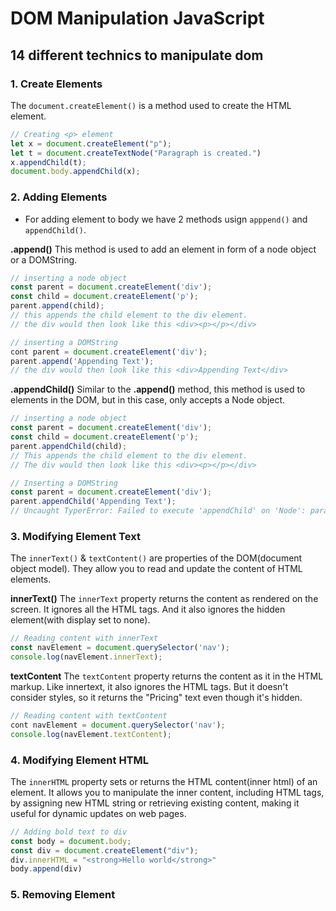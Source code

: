 # DOM Manipulation JavaScript 

## 14 different technics to manipulate dom

### 1. Create Elements
The `document.createElement()` is a method used to create the HTML element.

```js
// Creating <p> element
let x = document.createElement("p");
let t = document.createTextNode("Paragraph is created.")
x.appendChild(t);
document.body.appendChild(x);
```

### 2. Adding Elements
+ For adding element to body we have 2 methods usign `apppend()` and `appendChild()`.

**.append()**
This method is used to add an element in form of a node object or a DOMString.

```js
// inserting a node object
const parent = document.createElement('div');
const child = document.createElement('p');
parent.append(child);
// this appends the child element to the div element.
// the div would then look like this <div><p></p></div>
```

```js
// inserting a DOMString
cont parent = document.createElement('div');
parent.append('Appending Text');
// the div would then look like this <div>Appending Text</div>
```

**.appendChild()**
Similar to the **.append()** method, this method is used to elements in the DOM, but in this case, only accepts a Node object.

```js
// inserting a node object
const parent = document.createElement('div');
const child = document.createElement('p');
parent.appendChild(child);
// This appends the child element to the div element.
// The div would then look like this <div><p></p></div>
```

```js
// Inserting a DOMString
const parent = document.createElement('div');
parent.appendChild('Appending Text');
// Uncaught TyperError: Failed to execute 'appendChild' on 'Node': parameter 1 is not of type 'Node'.
```

### 3. Modifying Element Text
The `innerText()` & `textContent()` are properties of the DOM(document object model). They allow you to read and update the content of HTML elements.

**innerText()**
The `innerText` property returns the content as rendered on the screen. It ignores all the HTML tags. And it also ignores the hidden element(with display set to none).

```js
// Reading content with innerText
const navElement = document.querySelector('nav');
console.log(navElement.innerText);
```

**textContent**
The `textContent` property returns the content as it in the HTML markup. Like innertext, it also ignores the HTML tags. But it doesn't consider styles, so it returns the "Pricing" text even though it's hidden.

```js
// Reading content with textContent
cont navElement = document.querySelector('nav');
console.log(navElement.textContent);
```

### 4. Modifying Element HTML
The `innerHTML` property sets or returns the HTML content(inner html) of an element. It allows you to manipulate the inner content, including HTML tags, by assigning new HTML string or retrieving existing content, making it useful for dynamic updates on web pages.

```js
// Adding bold text to div
const body = document.body;
const div = document.createElement("div");
div.innerHTML = "<strong>Hello world</strong>"
body.append(div)
```

### 5. Removing Element

